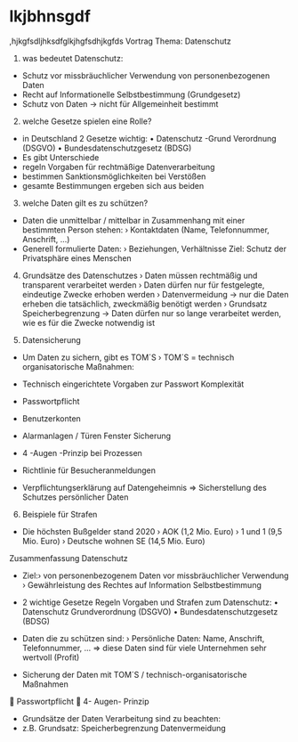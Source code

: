 # lkjbhnsgdf
,hjkgfsdljhksdfglkjhgfsdhjkgfds
Vortrag Thema: Datenschutz
1.	was bedeutet Datenschutz:
-	Schutz vor missbräuchlicher Verwendung von personenbezogenen Daten
-	Recht auf Informationelle Selbstbestimmung (Grundgesetz)
-	Schutz von Daten -> nicht für Allgemeinheit bestimmt

2.	welche Gesetze spielen eine Rolle?
-	in Deutschland 2 Gesetze wichtig:
•	Datenschutz -Grund Verordnung (DSGVO)
•	Bundesdatenschutzgesetz (BDSG)
-	Es gibt Unterschiede
-	regeln Vorgaben für rechtmäßige Datenverarbeitung
-	bestimmen Sanktionsmöglichkeiten bei Verstößen
-	gesamte Bestimmungen ergeben sich aus beiden

3.	welche Daten gilt es zu schützen?
-	Daten die unmittelbar / mittelbar in Zusammenhang mit einer bestimmten Person stehen:
›	Kontaktdaten (Name, Telefonnummer, Anschrift, ...)
-	Generell formulierte Daten:
›	Beziehungen, Verhältnisse
Ziel: Schutz der Privatsphäre eines Menschen

4.	Grundsätze des Datenschutzes 
›	Daten müssen rechtmäßig und transparent verarbeitet werden
›	Daten dürfen nur für festgelegte, eindeutige Zwecke erhoben werden
›	Datenvermeidung -> nur die Daten erheben die tatsächlich, zweckmäßig benötigt werden
›	Grundsatz Speicherbegrenzung
-> Daten dürfen nur so lange verarbeitet werden, wie es für die Zwecke notwendig ist

5.	Datensicherung
-	Um Daten zu sichern, gibt es TOM´S
›	TOM´S = technisch organisatorische Maßnahmen: 
-	Technisch eingerichtete Vorgaben zur Passwort Komplexität
-	Passwortpflicht
-	Benutzerkonten
-	Alarmanlagen / Türen Fenster Sicherung

-	4 -Augen -Prinzip bei Prozessen
-	Richtlinie für Besucheranmeldungen 
-	Verpflichtungserklärung auf Datengeheimnis
=> Sicherstellung des Schutzes persönlicher Daten
6.	Beispiele für Strafen
-	Die höchsten Bußgelder stand 2020
›	AOK (1,2 Mio. Euro)
›	1 und 1 (9,5 Mio. Euro)
›	Deutsche wohnen SE (14,5 Mio. Euro)

Zusammenfassung Datenschutz
-	Ziel:›    von personenbezogenem Daten vor missbräuchlicher Verwendung
›	Gewährleistung des Rechtes auf Information Selbstbestimmung

-	2 wichtige Gesetze Regeln Vorgaben und Strafen zum Datenschutz:
•	Datenschutz Grundverordnung (DSGVO)
•	Bundesdatenschutzgesetz (BDSG)

-	Daten die zu schützen sind:
›	Persönliche Daten: Name, Anschrift, Telefonnummer, ...
=> diese Daten sind für viele Unternehmen sehr wertvoll (Profit)
-	Sicherung der Daten mit TOM´S / technisch-organisatorische Maßnahmen

	Passwortpflicht 
	4- Augen- Prinzip 
-	Grundsätze der Daten Verarbeitung sind zu beachten: 
-	z.B. Grundsatz: Speicherbegrenzung
Datenvermeidung 
